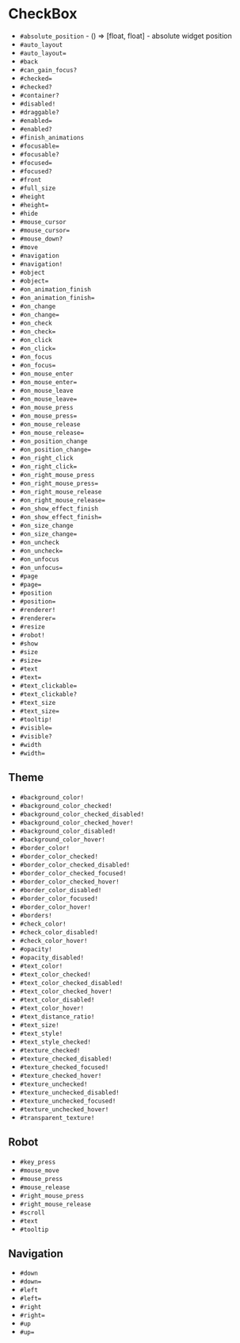 CheckBox
===
- `#absolute_position` - () => [float, float] - absolute widget position
- `#auto_layout`
- `#auto_layout=`
- `#back`
- `#can_gain_focus?`
- `#checked=`
- `#checked?`
- `#container?`
- `#disabled!`
- `#draggable?`
- `#enabled=`
- `#enabled?`
- `#finish_animations`
- `#focusable=`
- `#focusable?`
- `#focused=`
- `#focused?`
- `#front`
- `#full_size`
- `#height`
- `#height=`
- `#hide`
- `#mouse_cursor`
- `#mouse_cursor=`
- `#mouse_down?`
- `#move`
- `#navigation`
- `#navigation!`
- `#object`
- `#object=`
- `#on_animation_finish`
- `#on_animation_finish=`
- `#on_change`
- `#on_change=`
- `#on_check`
- `#on_check=`
- `#on_click`
- `#on_click=`
- `#on_focus`
- `#on_focus=`
- `#on_mouse_enter`
- `#on_mouse_enter=`
- `#on_mouse_leave`
- `#on_mouse_leave=`
- `#on_mouse_press`
- `#on_mouse_press=`
- `#on_mouse_release`
- `#on_mouse_release=`
- `#on_position_change`
- `#on_position_change=`
- `#on_right_click`
- `#on_right_click=`
- `#on_right_mouse_press`
- `#on_right_mouse_press=`
- `#on_right_mouse_release`
- `#on_right_mouse_release=`
- `#on_show_effect_finish`
- `#on_show_effect_finish=`
- `#on_size_change`
- `#on_size_change=`
- `#on_uncheck`
- `#on_uncheck=`
- `#on_unfocus`
- `#on_unfocus=`
- `#page`
- `#page=`
- `#position`
- `#position=`
- `#renderer!`
- `#renderer=`
- `#resize`
- `#robot!`
- `#show`
- `#size`
- `#size=`
- `#text`
- `#text=`
- `#text_clickable=`
- `#text_clickable?`
- `#text_size`
- `#text_size=`
- `#tooltip!`
- `#visible=`
- `#visible?`
- `#width`
- `#width=`
## Theme
- `#background_color!`
- `#background_color_checked!`
- `#background_color_checked_disabled!`
- `#background_color_checked_hover!`
- `#background_color_disabled!`
- `#background_color_hover!`
- `#border_color!`
- `#border_color_checked!`
- `#border_color_checked_disabled!`
- `#border_color_checked_focused!`
- `#border_color_checked_hover!`
- `#border_color_disabled!`
- `#border_color_focused!`
- `#border_color_hover!`
- `#borders!`
- `#check_color!`
- `#check_color_disabled!`
- `#check_color_hover!`
- `#opacity!`
- `#opacity_disabled!`
- `#text_color!`
- `#text_color_checked!`
- `#text_color_checked_disabled!`
- `#text_color_checked_hover!`
- `#text_color_disabled!`
- `#text_color_hover!`
- `#text_distance_ratio!`
- `#text_size!`
- `#text_style!`
- `#text_style_checked!`
- `#texture_checked!`
- `#texture_checked_disabled!`
- `#texture_checked_focused!`
- `#texture_checked_hover!`
- `#texture_unchecked!`
- `#texture_unchecked_disabled!`
- `#texture_unchecked_focused!`
- `#texture_unchecked_hover!`
- `#transparent_texture!`
## Robot
- `#key_press`
- `#mouse_move`
- `#mouse_press`
- `#mouse_release`
- `#right_mouse_press`
- `#right_mouse_release`
- `#scroll`
- `#text`
- `#tooltip`
## Navigation
- `#down`
- `#down=`
- `#left`
- `#left=`
- `#right`
- `#right=`
- `#up`
- `#up=`
